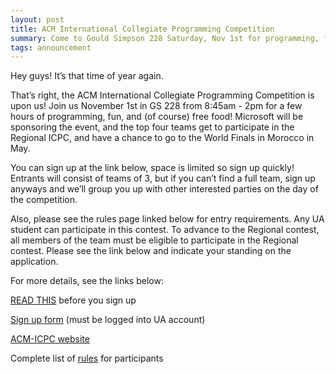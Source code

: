 ```yaml
---
layout: post
title: ACM International Collegiate Programming Competition
summary: Come to Gould Simpson 228 Saturday, Nov 1st for programming, fun, and free food!
tags: announcement
---
```


Hey guys! It’s that time of year again.

That’s right, the ACM International Collegiate Programming Competition is upon us! Join us November 1st in GS 228 from 8:45am - 2pm for a few hours of programming, fun, and (of course) free food! Microsoft will be sponsoring the event, and the top four teams get to participate in the Regional ICPC, and have a chance to go to the World Finals in Morocco in May.

You can sign up at the link below, space is limited so sign up quickly! Entrants will consist of teams of 3, but if you can’t find a full team, sign up anyways and we’ll group you up with other interested parties on the day of the competition.

Also, please see the rules page linked below for entry requirements. Any UA student can participate in this contest. To advance to the Regional contest, all members of the team must be eligible to participate in the Regional contest. Please see the link below and indicate your standing on the application.

For more details, see the links below:

[READ THIS](http://icpc.baylor.edu/regionals/rules#HBasicRequirements) before you sign up

[Sign up form](https://docs.google.com/a/email.arizona.edu/forms/d/1wXKlsruQbVuTjBVL6Lx9sy3-gC-Aw4Ov7v17GTup1p4/viewform) (must be logged into UA account)

[ACM-ICPC website](http://icpc.baylor.edu/)

Complete list of [rules](http://icpc.baylor.edu/regionals/rulesk) for participants
